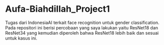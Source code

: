 # Aufa-Biahdillah_Project1
Tugas dari IndonesiaAI terkait face recognition untuk gender classification. Pada repositori ini berisi percobaan yang saya lakukan yaitu ResNet18 dan ResNet34 yang kemudian diperoleh bahwa ResNet18 lebih baik dan sesuai untuk kasus ini.
